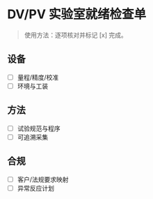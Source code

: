 # DV/PV 实验室就绪检查单

> 使用方法：逐项核对并标记 [x] 完成。

## 设备

- [ ] 量程/精度/校准
- [ ] 环境与工装

## 方法

- [ ] 试验规范与程序
- [ ] 可追溯采集

## 合规

- [ ] 客户/法规要求映射
- [ ] 异常反应计划
